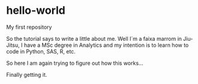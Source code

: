 # hello-world
My first repository

So the tutorial says to write a little about me.
Well I´m a faixa marrom in Jiu-Jitsu, I have a MSc degree in Analytics and my intention is to learn how to code in Python, SAS, R, etc.

So here I am again trying to figure out how this works...

Finally getting it.